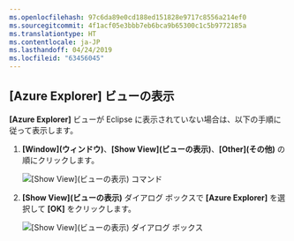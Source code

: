```yaml
---
ms.openlocfilehash: 97c6da89e0cd188ed151828e9717c8556a214ef0
ms.sourcegitcommit: 4f1acf05e3bbb7eb6bca9b65300c1c5b9772185a
ms.translationtype: HT
ms.contentlocale: ja-JP
ms.lasthandoff: 04/24/2019
ms.locfileid: "63456045"
---
```

## <a name="display-the-azure-explorer-view"></a>[Azure Explorer] ビューの表示

**[Azure Explorer]** ビューが Eclipse に表示されていない場合は、以下の手順に従って表示します。

1. **[Window]\(ウィンドウ\)**、**[Show View]\(ビューの表示\)**、**[Other]\(その他\)** の順にクリックします。

   ![[Show View]\(ビューの表示\) コマンド](../media/azure-toolkit-for-eclipse-show-azure-explorer/show-az-exp-01.png)

2. **[Show View]\(ビューの表示\)** ダイアログ ボックスで **[Azure Explorer]** を選択して **[OK]** をクリックします。

   ![[Show View]\(ビューの表示\) ダイアログ ボックス](../media/azure-toolkit-for-eclipse-show-azure-explorer/show-az-exp-02.png)


